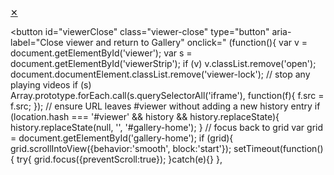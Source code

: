 <!-- BEFORE -->
<a id="viewerClose" class="viewer-close" href="#gallery-home" aria-label="Close viewer and return to Gallery">✕</a>

<!-- AFTER (paste this instead) -->
<button
  id="viewerClose"
  class="viewer-close"
  type="button"
  aria-label="Close viewer and return to Gallery"
  onclick="
    (function(){
      var v = document.getElementById('viewer');
      var s = document.getElementById('viewerStrip');
      if (v) v.classList.remove('open');
      document.documentElement.classList.remove('viewer-lock');
      // stop any playing videos
      if (s) Array.prototype.forEach.call(s.querySelectorAll('iframe'), function(f){ f.src = f.src; });
      // ensure URL leaves #viewer without adding a new history entry
      if (location.hash === '#viewer' && history && history.replaceState){
        history.replaceState(null, '', '#gallery-home');
      }
      // focus back to grid
      var grid = document.getElementById('gallery-home');
      if (grid){
        grid.scrollIntoView({behavior:'smooth', block:'start'});
        setTimeout(function(){ try{ grid.focus({preventScroll:true}); }catch(e){} }, 
